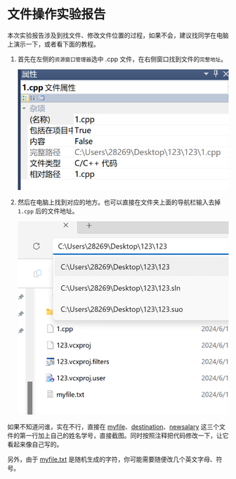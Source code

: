 # 文件操作实验报告

本次实验报告涉及到找文件、修改文件位置的过程，如果不会，建议找同学在电脑上演示一下，或者看下面的教程。

1. 首先在左侧的`资源窗口管理器`选中 .cpp 文件，在右侧窗口找到文件的`完整地址`。

   ![属性](asserts/属性.png)

2. 然后在电脑上找到对应的地方。也可以直接在文件夹上面的导航栏输入去掉 `1.cpp` 后的文件地址。

   ![文件地址](asserts/文件地址.png)

如果不知道问谁，实在不行，直接在 [myfile](myfile.txt)、[destination](destination.txt)、[newsalary](newsalary.txt) 这三个文件的第一行加上自己的姓名学号，直接截图。同时按照注释把代码修改一下，让它看起来像自己写的。

另外，由于 [myfile.txt](myfile.txt) 是随机生成的字符，你可能需要随便改几个英文字母、符号。
